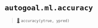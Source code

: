 # `autogoal.ml.accuracy`

> [📝](https://github.com/autogoal/autogoal/blob/master/autogoal/ml/metrics.py#L32)
> `accuracy(ytrue, ypred)`

